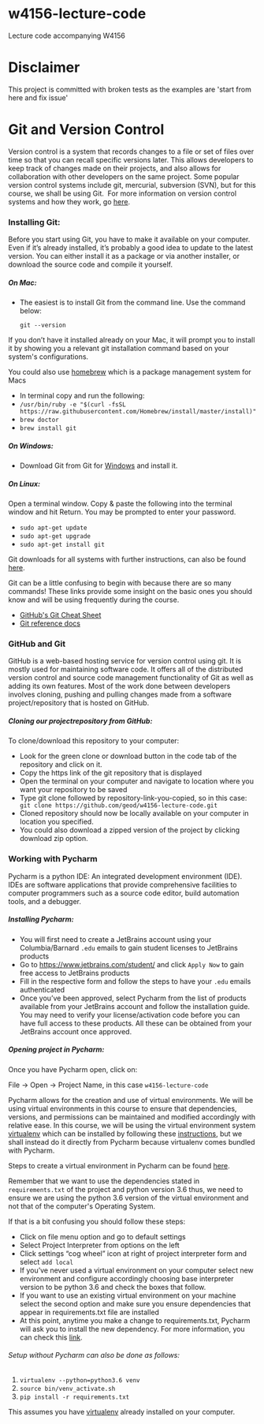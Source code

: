 # w4156-lecture-code

Lecture code accompanying W4156

# Disclaimer

This project is committed with broken tests as the examples are 'start from here and fix issue'

# Git and Version Control
Version control is a system that records changes to a file or set of files over time so that you can recall specific versions later. This allows developers to keep track of changes made on their projects, and also allows for collaboration with other developers on the same project. Some popular version control systems include git, mercurial, subversion (SVN), but for this course, we shall be using Git.  For more information on version control systems and how they work, go [here](https://git-scm.com/book/en/v2/Getting-Started-About-Version-Control).

### Installing Git:
Before you start using Git, you have to make it available on your computer. Even if it’s already installed, it’s probably a good idea to update to the latest version. You can either install it as a package or via another installer, or download the source code and compile it yourself.

##### On Mac:
- The easiest is to install Git from the command line. Use the command below:

    `git --version`

If you don’t have it installed already on your Mac, it will prompt you to install it by showing you a relevant git installation command based on your system's configurations.

You could also use [homebrew](https://brew.sh) which is a package management system for Macs
- In terminal copy and run the following:  
- `/usr/bin/ruby -e "$(curl -fsSL https://raw.githubusercontent.com/Homebrew/install/master/install)"`
- `brew doctor`
- `brew install git`

##### On Windows:
- Download Git from Git for [Windows](http://gitforwindows.org) and install it.

##### On Linux:
Open a terminal window. Copy & paste the following into the terminal window and hit Return. You may be prompted to enter your password.
- `sudo apt-get update`
- `sudo apt-get upgrade`
- `sudo apt-get install git`

Git downloads for all systems with further instructions, can also be found [here](https://git-scm.com/downloads).

Git can be a little confusing to begin with because there are so many commands! These links provide some insight on the basic ones you should know and will be using frequently during the course.
 - [GitHub's Git Cheat Sheet](https://services.github.com/on-demand/downloads/github-git-cheat-sheet.pdf)
 - [Git reference docs](https://git-scm.com/docs)


### GitHub and Git 
GitHub is a web-based hosting service for version control using git. It is mostly used for maintaining software code. It offers all of the distributed version control and source code management functionality of Git as well as adding its own features. Most of the work done between developers involves cloning, pushing and pulling changes made from a software project/repository that is hosted on GitHub.

##### Cloning our projectrepository from GitHub:
To clone/download this repository to your computer:
- Look for the green clone or download button in the code tab of the repository and click on it.
- Copy the https link of the git repository that is displayed
- Open the terminal on your computer and navigate to location where you want your repository to be saved
- Type git clone followed by repository-link-you-copied, so in this case:
` git clone https://github.com/geod/w4156-lecture-code.git`
- Cloned repository should now be locally available on your computer in location you specified.
- You could also download a zipped version of the project by clicking download zip option.

### Working with Pycharm
Pycharm is a python IDE: An integrated development environment (IDE). IDEs are software applications that provide comprehensive facilities to computer programmers such as a source code editor, build automation tools, and a debugger.

##### Installing Pycharm:
- You will first need to create a JetBrains account using your Columbia/Barnard `.edu` emails to gain student licenses to JetBrains products
- Go to https://www.jetbrains.com/student/ and click `Apply Now` to gain free access to JetBrains products
- Fill in the respective form and follow the steps to have your `.edu` emails authenticated
- Once you’ve been approved, select Pycharm from the list of products available from your JetBrains account and follow the installation guide. You may need to verify your license/activation code before you can have full access to these products. All these can be obtained from your JetBrains account once approved.

##### Opening project in Pycharm:
Once you have Pycharm open, click on:

File -> Open -> Project Name, in this case `w4156-lecture-code`

Pycharm allows for the creation and use of virtual environments. We will be using virtual environments in this course to ensure that dependencies, versions, and permissions can be maintained and modified accordingly with relative ease. In this course, we will be using the virtual environment system [virtualenv](https://virtualenv.pypa.io/en/stable/) which can be installed by following these [instructions](https://virtualenv.pypa.io/en/stable/installation/), but we shall instead do it directly from Pycharm because virtualenv comes bundled with Pycharm.

Steps to create a virtual environment in Pycharm can be found [here](https://www.jetbrains.com/help/pycharm/configuring-python-interpreter.html).

Remember that we want to use the dependencies stated in `requirements.txt` of the project and python version 3.6 thus, we need to ensure we are using the python 3.6 version of the virtual environment and not that of the computer's Operating System.

If that is a bit confusing you should follow these steps:
- Click on file menu option and go to default settings
- Select Project Interpreter from options on the left
- Click settings “cog wheel” icon at right of project interpreter form and select `add local`
- If you’ve never used a virtual environment on your computer select new environment and configure accordingly choosing base interpreter version to be python 3.6 and check the boxes that follow.
- If you want to use an existing virtual environment on your machine select the second option and make sure you ensure dependencies that appear in requirements.txt file are installed
- At this point, anytime you make a change to requirements.txt, Pycharm will ask you to install the new dependency. For more information, you can check this [link](https://www.jetbrains.com/help/pycharm/creating-requirement-files.html).


###### Setup without Pycharm can also be done as follows:
1. `virtualenv --python=python3.6 venv`
2. `source bin/venv_activate.sh`
3. `pip install -r requirements.txt`

This assumes you have [virtualenv](https://virtualenv.pypa.io/en/stable/installation/) already installed on your computer.
